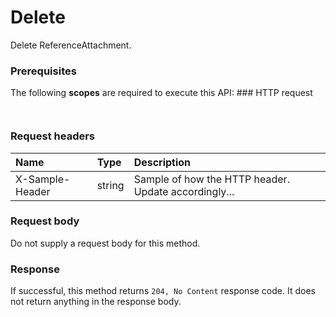 # Delete

Delete ReferenceAttachment.
### Prerequisites
The following **scopes** are required to execute this API: ### HTTP request
<!-- { "blockType": "ignored" } -->
```http


```
### Request headers
| Name       | Type | Description|
|:---------------|:--------|:----------|
| X-Sample-Header  | string  | Sample of how the HTTP header. Update accordingly...|

### Request body
Do not supply a request body for this method.


### Response
If successful, this method returns `204, No Content` response code. It does not return anything in the response body.


<!-- uuid: 62d9e81e-2776-48be-9536-564dbe0b49db
2015-10-14 23:39:40 UTC -->
<!-- {
  "type": "#page.annotation",
  "description": "Delete",
  "keywords": "",
  "section": "documentation",
  "tocPath": ""
}-->